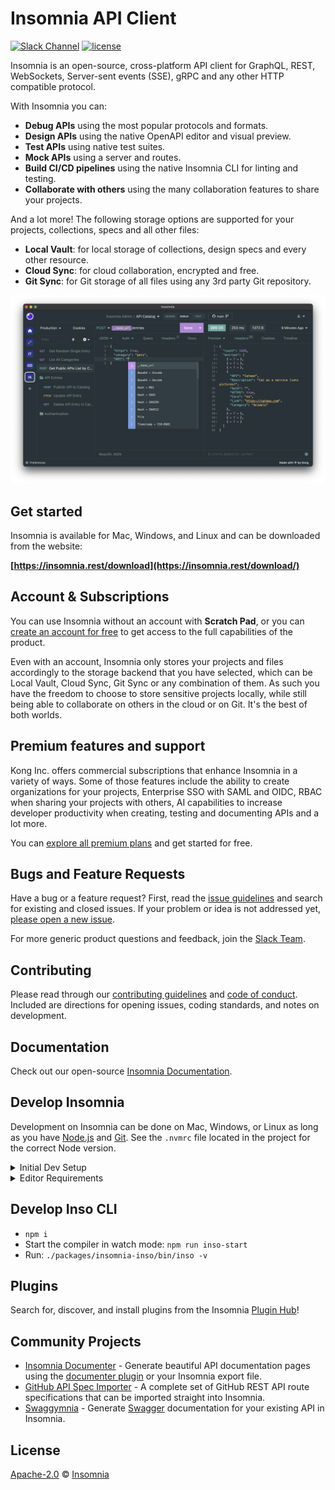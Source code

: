 # Insomnia API Client

[![Slack Channel](https://chat.insomnia.rest/badge.svg)](https://chat.insomnia.rest/)
[![license](https://img.shields.io/github/license/Kong/insomnia.svg)](LICENSE)

Insomnia is an open-source, cross-platform API client for GraphQL, REST, WebSockets, Server-sent events (SSE), gRPC and any other HTTP compatible protocol.

With Insomnia you can:

- **Debug APIs** using the most popular protocols and formats.
- **Design APIs** using the native OpenAPI editor and visual preview.
- **Test APIs** using native test suites.
- **Mock APIs** using a server and routes.
- **Build CI/CD pipelines** using the native Insomnia CLI for linting and testing.
- **Collaborate with others** using the many collaboration features to share your projects.

And a lot more! The following storage options are supported for your projects, collections, specs and all other files:

- **Local Vault**: for local storage of collections, design specs and every other resource.
- **Cloud Sync**: for cloud collaboration, encrypted and free.
- **Git Sync**: for Git storage of all files using any 3rd party Git repository.

![Insomnia API Client](https://raw.githubusercontent.com/Kong/insomnia/develop/screenshots/main.png)

## Get started

Insomnia is available for Mac, Windows, and Linux and can be downloaded from the website:

**[https://insomnia.rest/download](https://insomnia.rest/download/)**

## Account & Subscriptions

You can use Insomnia without an account with **Scratch Pad**, or you can [create an account for free](https://insomnia.rest/pricing) to get access to the full capabilities of the product.

Even with an account, Insomnia only stores your projects and files accordingly to the storage backend that you have selected, which can be Local Vault, Cloud Sync, Git Sync or any combination of them. As such you have
the freedom to choose to store sensitive projects locally, while still being able to collaborate on others in the cloud or on Git. It's the best of both worlds.

## Premium features and support

Kong Inc. offers commercial subscriptions that enhance Insomnia in a variety of ways. Some of those features include the ability to create organizations for your projects, Enterprise SSO with SAML and OIDC, RBAC when sharing
your projects with others, AI capabilities to increase developer productivity when creating, testing and documenting APIs and a lot more.

You can [explore all premium plans](https://insomnia.rest/pricing) and get started for free.

## Bugs and Feature Requests

Have a bug or a feature request? First, read the
[issue guidelines](CONTRIBUTING.md#using-the-issue-tracker) and search for existing and closed issues. If your problem or idea is not addressed yet, [please open a new issue](https://github.com/Kong/insomnia/issues).

For more generic product questions and feedback, join the [Slack Team](https://chat.insomnia.rest).

## Contributing

Please read through our [contributing guidelines](CONTRIBUTING.md) and [code of conduct](CODE_OF_CONDUCT.md). Included are directions for opening issues, coding standards, and notes on development.

## Documentation

Check out our open-source [Insomnia Documentation](https://docs.insomnia.rest/).

## Develop Insomnia

Development on Insomnia can be done on Mac, Windows, or Linux as long as you have [Node.js](https://nodejs.org) and [Git](https://git-scm.com/). See the `.nvmrc` file located in the project for the correct Node version.

<details>
<summary>Initial Dev Setup</summary>

This repository is structured as a monorepo and contains many Node.JS packages. Each package has its own set of commands, but the most common commands are available from the root [`package.json`](package.json) and can be accessed using the `npm run …` command. Here are the only three commands you should need to start developing on the app.

```shell
# Install and Link Dependencies
npm i

# Run Lint
npm run lint

# Run type checking
npm run type-check

# Run Tests
npm test

# Start App with Live Reload
npm run dev
```

### Linux

If you are on Linux, you may need to install the following supporting packages:

<details>
<summary>Ubuntu/Debian</summary>

```shell
# Update library
sudo apt-get update

# Install font configuration library & support
sudo apt-get install libfontconfig-dev
```

</details>

<details>
<summary>Fedora</summary>

```shell
# Install libcurl for node-libcurl
sudo dnf install libcurl-devel
```

</details>

Also on Linux, if Electron is failing during the install process, run the following

```shell
# Clear Electron install conflicts
rm -rf ~/.cache/electron
```

### Windows

If you are on Windows and have problems, you may need to install [Windows Build Tools](https://github.com/felixrieseberg/windows-build-tools)

</details>

<details>
<summary>Editor Requirements</summary>

You can use any editor you'd like, but make sure to have support/plugins for the following tools:

- [ESLint](http://eslint.org/) - For catching syntax problems and common errors
- [JSX Syntax](https://facebook.github.io/react/docs/jsx-in-depth.html) - For React components

</details>

## Develop Inso CLI

- `npm i`
- Start the compiler in watch mode: `npm run inso-start`
- Run: `./packages/insomnia-inso/bin/inso -v`

## Plugins

Search for, discover, and install plugins from the Insomnia [Plugin Hub](https://insomnia.rest/plugins/)!

## Community Projects

- [Insomnia Documenter](https://github.com/jozsefsallai/insomnia-documenter) - Generate beautiful API documentation pages using the [documenter plugin](https://insomnia.rest/plugins/insomnia-plugin-documenter) or your Insomnia export file.
- [GitHub API Spec Importer](https://github.com/swinton/github-rest-apis-for-insomnia) - A complete set of GitHub REST API route specifications that can be imported straight into Insomnia.
- [Swaggymnia](https://github.com/mlabouardy/swaggymnia) - Generate [Swagger](https://swagger.io/) documentation for your existing API in Insomnia.

## License

[Apache-2.0](LICENSE) &copy; [Insomnia](https://insomnia.rest)
